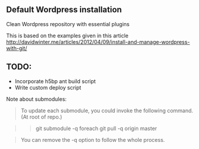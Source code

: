 Default Wordpress installation
------------------------------

Clean Wordpress repository with essential plugins

This is based on the examples given in this article http://davidwinter.me/articles/2012/04/09/install-and-manage-wordpress-with-git/

TODO:
----

* Incorporate h5bp ant build script
* Write custom deploy script


Note about submodules:

> To update each submodule, you could invoke the following command. (At root of repo.)

>> git submodule -q foreach git pull -q origin master

> You can remove the -q option to follow the whole process.